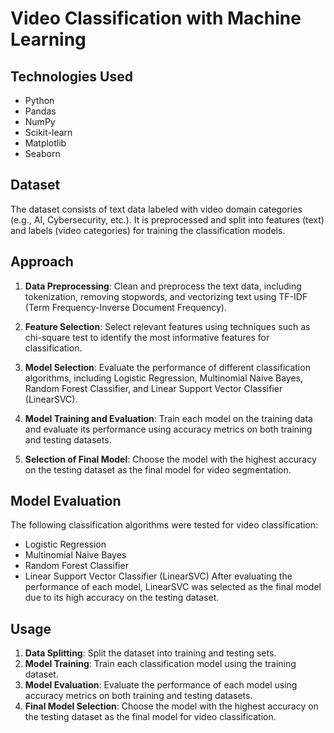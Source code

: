 # Video Classification with Machine Learning

## Technologies Used
- Python
- Pandas
- NumPy
- Scikit-learn
- Matplotlib
- Seaborn

## Dataset
The dataset consists of text data labeled with video domain categories (e.g., AI, Cybersecurity, etc.). It is preprocessed and split into features (text) and labels (video categories) for training the classification models.

## Approach
1. **Data Preprocessing**: Clean and preprocess the text data, including tokenization, removing stopwords, and vectorizing text using TF-IDF (Term Frequency-Inverse Document Frequency).

2. **Feature Selection**: Select relevant features using techniques such as chi-square test to identify the most informative features for classification.

3. **Model Selection**: Evaluate the performance of different classification algorithms, including Logistic Regression, Multinomial Naive Bayes, Random Forest Classifier, and Linear Support Vector Classifier (LinearSVC).

4. **Model Training and Evaluation**: Train each model on the training data and evaluate its performance using accuracy metrics on both training and testing datasets.

5. **Selection of Final Model**: Choose the model with the highest accuracy on the testing dataset as the final model for video segmentation.

## Model Evaluation
The following classification algorithms were tested for video classification:
- Logistic Regression
- Multinomial Naive Bayes
- Random Forest Classifier
- Linear Support Vector Classifier (LinearSVC)
After evaluating the performance of each model, LinearSVC was selected as the final model due to its high accuracy on the testing dataset.

## Usage
1. **Data Splitting**: Split the dataset into training and testing sets.
2. **Model Training**: Train each classification model using the training dataset.
3. **Model Evaluation**: Evaluate the performance of each model using accuracy metrics on both training and testing datasets.
4. **Final Model Selection**: Choose the model with the highest accuracy on the testing dataset as the final model for video classification.
